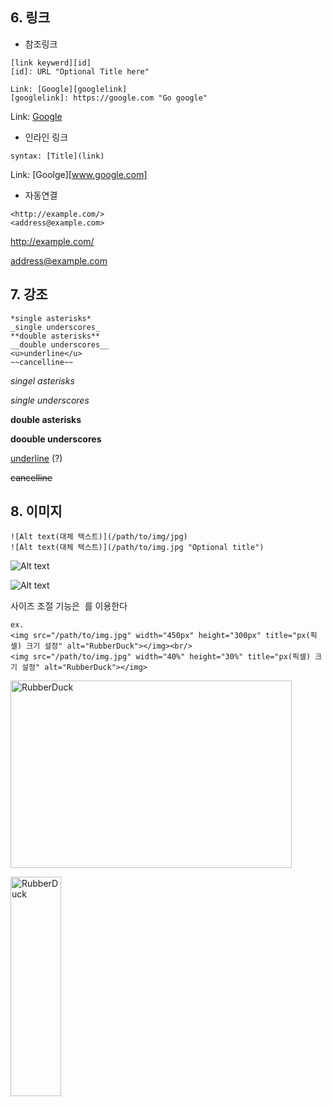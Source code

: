 ## 6. 링크

- 참조링크

```
[link keywerd][id]
[id]: URL "Optional Title here"

Link: [Google][googlelink]
[googlelink]: https://google.com "Go google"
```



Link:  [Google][googlelink]

[googlelink]: https//google.com "Go google"

- 인라인 링크

```
syntax: [Title](link)
```

Link: [Goolge][www.google.com]

- 자동연결

```
<http://example.com/>
<address@example.com>
```

<http://example.com/>

<address@example.com>



## 7. 강조

```
*single asterisks*
_single underscores_
**double asterisks**
__double underscores__
<u>underline</u>
~~cancelline~~
```

*singel asterisks*

_single underscores_

**double asterisks**

__doouble underscores__

<u>underline</u> (?)

~~cancelline~~



## 8. 이미지

```
![Alt text(대체 텍스트)](/path/to/img/jpg)
![Alt text(대체 텍스트)](/path/to/img.jpg "Optional title")
```

![Alt text](http://www.gstatic.com/webp/gallery/5.jpg)

![Alt text](http://www.gstatic.com/webp/gallery/5.jpg "Optional title")



사이즈 조절 기능은 **<img width="" height=""></img>**  를 이용한다

```
ex.
<img src="/path/to/img.jpg" width="450px" height="300px" title="px(픽셀) 크기 설정" alt="RubberDuck"></img><br/>
<img src="/path/to/img.jpg" width="40%" height="30%" title="px(픽셀) 크기 설정" alt="RubberDuck"></img>
```



<img src="http://www.gstatic.com/webp/gallery/5.jpg" width="450px" height="300px" title="px(픽셀) 크기 설정" alt="RubberDuck"></img><br/>

<img src="http://www.gstatic.com/webp/gallery/5.jpg" width="40%" height="30%" title="px(픽셀) 크기 설정" alt="RubberDuck"></img>

